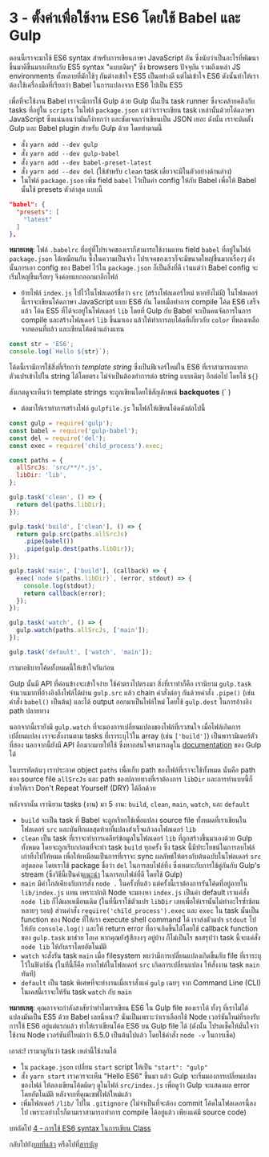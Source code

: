 # 3 - ตั้งค่าเพื่อใช้งาน ES6 โดยใช้ Babel และ Gulp

ตอนนี้เราจะมาใช้ ES6 syntax สำหรับการเขียนภาษา JavaScript กัน ซึ่งนับว่าเป็นอะไรที่พัฒนาขึ้นมาดีขึ้นมากเทียบกับ ES5 syntax "แบบเดิมๆ" ซึ่ง browsers ปัจจุบัน รวมถึงเหล่า JS environments ทั้งหลายที่มักใช้ๆ กันต่างเข้าใจ ES5 เป็นอย่างดี แต่ไม่เข้าใจ ES6 ดังนั้นทำให้เราต้องใช้เครื่องมือที่เรียกว่า Babel ในการแปลงจาก ES6 ไปเป็น ES5

เพื่อที่จะใช้งาน Babel เราจะมีการใช้ Gulp ด้วย Gulp นั้นเป็น task runner ซึ่งจะคล้ายคลึงกับ tasks ที่อยู่ใน `scripts` ในไฟล์ `package.json` แต่ว่าเราจะเขียน task เหล่านั้นด้วยโค้ดภาษา JavaScript ซึ่งแน่นอนว่ามันก็ง่ายกว่า และชัดเจนกว่าเขียนเป็น JSON เยอะ ดังนั้น เราจะติดตั้ง Gulp และ Babel plugin สำหรับ Gulp ด้วย โดยทำตามนี้

- สั่ง `yarn add --dev gulp`
- สั่ง `yarn add --dev gulp-babel`
- สั่ง `yarn add --dev babel-preset-latest`
- สั่ง `yarn add --dev del` (ใช้สำหรับ `clean` task เดี๋ยวจะมีในตัวอย่างด้านล่าง)
- ในไฟล์ `package.json` เพิ่ม field `babel` ไว้เป็นค่า config ให้กับ Babel เพื่อให้ Babel นั้นใช้ presets ตัวล่าสุด แบบนี้

```json
"babel": {
  "presets": [
    "latest"
  ]
},
```

**หมายเหตุ**: ไฟล์ `.babelrc` ที่อยู่ที่โปรเจคของเราก็สามารถใช้งานแทน field `babel` ที่อยู่ในไฟล์ `package.json` ได้เหมือนกัน ซึ่งในความเป็นจริง โปรเจคของเราก็จะมีขนาดใหญ่ขึ้นมากเรื่องๆ ดังนั้นการเอา config ของ Babel ไว้ใน `package.json` ก็เป็นสิ่งที่ดี เว้นแต่ว่า Babel config จะเริ่มใหญ่ขึ้นเรื่อยๆ จึงค่อยแยกออกมาอีกไฟล์

- ย้ายไฟล์ `index.js` ไปไว้ในโฟลเดอร์ชื่อว่า `src` (สร้างโฟลเดอร์ใหม่ หากยังไม่มี) ในโฟลเดอร์นี้เราจะเขียนโค้ดภาษา JavaScript แบบ ES6 กัน โดยเมื่อทำการ compile โค้ด ES6 เสร็จแล้ว โค้ด ES5 ที่ได้จะอยู่ในโฟลเดอร์ `lib` โดยที่ Gulp กับ Babel จะเป็นคนจัดการในการ compile และสร้างโฟลเดอร์ `lib` ขึ้นมาเอง แล้วให้ทำการลบโค้ดที่เกี่ยวกับ `color` ที่หลงเหลือจากตอนที่แล้ว และเขียนโค้ดด้านล่างแทน

```javascript
const str = 'ES6';
console.log(`Hello ${str}`);
```

โค้ดนี้เรามีการใช้สิ่งที่เรียกว่า *template string* ซึ่งเป็นฟีเจอร์ใหม่ใน ES6 ที่เราสามารถแทรกตัวแปรเข้าไปใน string ได้โดยตรง ไม่จำเป็นต้องทำการต่อ string แบบเดิมๆ อีกต่อไป โดยใช้  `${}`

สังเกตดูจะเห็นว่า template strings จะถูกเขียนโดยใช้สัญลักษณ์ **backquotes** (` )

- ต่อมาให้เราทำการสร้างไฟล์ `gulpfile.js` ในไฟล์ให้เขียนโค้ดดังต่อไปนี้

```javascript
const gulp = require('gulp');
const babel = require('gulp-babel');
const del = require('del');
const exec = require('child_process').exec;

const paths = {
  allSrcJs: 'src/**/*.js',
  libDir: 'lib',
};

gulp.task('clean', () => {
  return del(paths.libDir);
});

gulp.task('build', ['clean'], () => {
  return gulp.src(paths.allSrcJs)
    .pipe(babel())
    .pipe(gulp.dest(paths.libDir));
});

gulp.task('main', ['build'], (callback) => {
  exec(`node ${paths.libDir}`, (error, stdout) => {
    console.log(stdout);
    return callback(error);
  });
});

gulp.task('watch', () => {
  gulp.watch(paths.allSrcJs, ['main']);
});

gulp.task('default', ['watch', 'main']);

```

เรามาอธิบายโค้ดทั้งหมดนี้ให้เข้าใจกันก่อน

Gulp นั้นมี API ที่ค่อนข้างจะเข้าใจง่าย ใช้คำตรงไปตรงมา สิ่งที่เราทำก็คือ เรานิยาม `gulp.task` จำนวนมากที่อ้างอิงถึงไฟล์ได้ผ่าน `gulp.src` แล้ว chain คำสั่งต่อๆ กันด้วยคำสั่ง `.pipe()` (เช่น คำสั่ง `babel()` เป็นต้น) และได้ output ออกมาเป็นไฟล์ใหม่ โดยใช้ `gulp.dest` ในการอ้างอิง path ปลายทาง

นอกจากนี้เรายังมี `gulp.watch` ที่จะมองการเปลี่ยนแปลงของไฟล์ที่เราสนใจ เมื่อไฟล์เกิดการเปลี่ยนแปลง เราจะสั่งงานตาม tasks ที่เราระบุไว้ใน array (เช่น `['build']`) เป็นพารามิเตอร์ตัวที่สอง นอกจากนี้ยังมี API อีกมากมายให้ใช้ ซึ่งหากสนใจสามารถดูใน [documentation](https://github.com/gulpjs/gulp) ของ Gulp ได้

ในบรรทัดต้นๆ เราประกาศ object `paths` เพื่อเก็บ path ของไฟล์ที่เราจะใช้ทั้งหมด นั่นคือ path ของ source file `allSrcJs` และ path ของปลายทางที่เราต้องการ `libDir` และการทำแบบนี้ก็ช่วยให้เรา Don't Repeat Yourself (DRY) ได้อีกด้วย

หลังจากนั้น เรานิยาม tasks (งาน) มา 5 งาน: `build`, `clean`, `main`, `watch`, และ `default`

- `build` จะเป็น task ที่ Babel จะถูกเรียกใช้เพื่อแปลง source file ทั้งหมดที่เราเขียนในโฟลเดอร์ `src` และบันทึกผลสุดท้ายที่แปลงสำเร็จแล้วลงโฟลเดอร์ `lib`
- `clean` เป็น task ที่เราจะทำการเคลียร์ข้อมูลในโฟลเดอร์ `lib` ที่ถูกสร้างขึ้นมาเองด้วย Gulp ทั้งหมด โดยจะถูกเรียกก่อนที่จะทำ task `build` ทุกครั้ง ซึ่ง task นี้มีประโยชน์ในการลบไฟล์เก่าทิ้งไปให้หมด เพื่อให้เหมือนเป็นการที่เราจะ sync ผลลัพธ์ให้ตรงกับต้นฉบับในโฟลเดอร์ `src` อยู่ตลอด โดยเราใช้ package ชื่อว่า `del` ในการลบไฟล์ทิ้ง ซึ่งเหมาะกับการใช้คู่กันกับ Gulp's stream (ซึ่งวิธีนี้เป็นคำ[แนะนำ](https://github.com/gulpjs/gulp/blob/master/docs/recipes/delete-files-folder.md) ในการลบไฟล์ที่ดี โดยใช้ Gulp)
- `main` มีค่าใกล้เคียงกับการสั่ง `node .` ในครั้งที่แล้ว แต่ครั้งนี้เราต้องการรันโค้ดที่อยู่ภายใน `lib/index.js` แทน เพราะปกติ Node จะมองหา `index.js` เป็นค่า default เราแค่สั่ง `node lib` ก็ได้ผลเหมือนเดิม (ในที่นี้เราใช้ตัวแปร `libDir` เลยเพื่อให้เรานั้นไม่ทำอะไรซ้ำซ้อนหลายๆ รอบ) ส่วนคำสั่ง `require('child_process').exec` และ `exec` ใน task นั้นเป็น function ของ Node ที่ให้เรา execute shell command ได้ เราส่งตัวแปร `stdout` ไปให้กับ `console.log()` และให้ return error ที่อาจเกิดขึ้นได้โดยใช้ callback function ของ `gulp.task` มาช่วย โอเค หากคุณยังรู้สึกงงๆ อยู่บ้าง ก็ไม่เป็นไร ขอสรุปว่า task นี้จะแค่สั่ง `node lib` ให้กับเราโดยอัตโนมัติ
- `watch` จะสั่งรัน task `main` เมื่อ filesystem พบว่ามีการเปลี่ยนแปลงเกิดขึ้นกับ file ที่เราระบุไว้ในฟังก์ชัน (ในทีนี้ก็คือ หากไฟล์ในโฟลเดอร์ `src` เกิดการเปลี่ยนแปลง ให้สั่งงาน task `main` ทันที)
- `default` เป็น task พิเศษที่จะทำงานเมื่อเราสั่งแค่ `gulp` เฉยๆ จาก Command Line (CLI) ในเคสนี้เราจะให้รัน task `watch` กับ `main`

**หมายเหตุ**: คุณอาจจะกำลังสงสัยว่าทำไมเราเขียน ES6 ใน Gulp file ของเราได้ ทั้งๆ ที่เราไม่ได้แปลงมันเป็น ES5 ด้วย Babel เลยนี่หนา? นั่นเป็นเพราะว่าเราเลือกใช้ Node เวอร์ชันใหม่ที่รองรับการใช้ ES6 อยู่แต่แรกแล้ว ทำให้เราเขียนโค้ด ES6 บน Gulp file ได้ (ดังนั้น โปรดเช็คให้มั่นใจว่าใช้งาน Node เวอร์ชันที่ใหม่กว่า 6.5.0 เป็นต้นไปแล้ว โดยใช้คำสั่ง `node -v` ในการเช็ค)

เอาล่ะ! เรามาดูกันว่า task เหล่านี้ใช้งานได้

- ใน `package.json` เปลี่ยน `start` script ให้เป็น `"start": "gulp"`
- สั่ง `yarn start` เราควรจะเห็น "Hello ES6" ขึ้นมา แล้ว Gulp จะเริ่มมองการเปลี่ยนแปลงของไฟล์ ให้ลองเขียนโค้ดผิดๆ ดูในไฟล์ `src/index.js` เพื่อดูว่า Gulp จะแสดงผล error โดยอัตโนมัติ หลังจากที่คุณเซฟไฟล์ใหม่แล้ว
- เพิ่มโฟลเดอร์ `/lib/` ไปใน `.gitignore` (ไม่จำเป็นที่จะต้อง commit โค้ดในโฟลเดอรนี้ลงไป เพราะอย่างไรก็ตามเราสามารถทำการ compile ได้อยู่แล้ว เพียงแค่มี source code)

บทถัดไป [4 - การใช้ ES6 syntax ในการเขียน Class](/tutorial/4-es6-syntax-class)

กลับไปยัง[บทที่แล้ว](/tutorial/2-packages) หรือไปที่[สารบัญ](https://github.com/MicroBenz/js-stack-from-scratch#table-of-contents)


